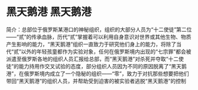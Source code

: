 # 黑天鹅港 黑天鹅港
简介：总部位于俄罗斯某港口的神秘组织，组织的大部分人员为“十二使徒”第二位——“贰”的传承血脉，历代“贰”掌握着可以利用自身意识对世界或其他生物、物质产生影响的能力，“黑天鹅港”组织一直致力于研究他们身上的能力，将除了当代“贰”以外的年轻孩童都作为实验对象，任何在俄罗斯境内出现的“七宗罪”都会被派遣至俄罗斯各地的组织人员汇报给总部，而“黑天鹅港”对杀死并夺取“十二使徒”的能力持用作交叉试验的态度，部分组织人员因为不同的原因脱离了“黑天鹅港”，在俄罗斯境内成立了一个隐秘的组织——“零”，致力于对抗那些想要把他们带回“黑天鹅港”的组织人员，并帮助受到迫害的被实验者逃脱“黑天鹅港”的控制